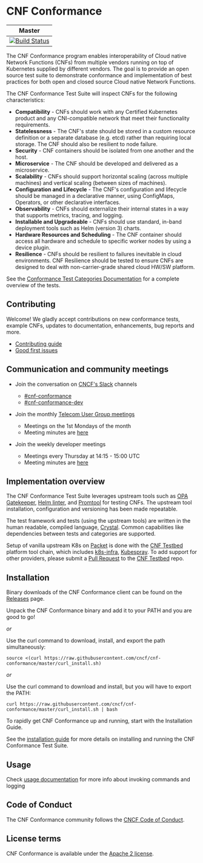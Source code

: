 # CNF Conformance
| Master |
|---|
|[![Build Status](https://www.travis-ci.org/cncf/cnf-conformance.svg?branch=master)](https://www.travis-ci.org/cncf/cnf-conformance)|

The CNF Conformance program enables interoperability of Cloud native Network Functions (CNFs) from multiple vendors running on top of Kubernetes supplied by different vendors. The goal is to provide an open source test suite to demonstrate conformance and implementation of best practices for both open and closed source Cloud native Network Functions. 

The CNF Conformance Test Suite will inspect CNFs for the following characteristics: 
- **Compatibility** - CNFs should work with any Certified Kubernetes product and any CNI-compatible network that meet their functionality requirements.
- **Statelessness** - The CNF's state should be stored in a custom resource definition or a separate database (e.g. etcd) rather than requiring local storage. The CNF should also be resilient to node failure.
- **Security** - CNF containers should be isolated from one another and the host.
- **Microservice** - The CNF should be developed and delivered as a microservice.
- **Scalability** - CNFs should support horizontal scaling (across multiple machines) and vertical scaling (between sizes of machines).
- **Configuration and Lifecycle** - The CNF's configuration and lifecycle should be managed in a declarative manner, using ConfigMaps, Operators, or other declarative interfaces.  
- **Observability** - CNFs should externalize their internal states in a way that supports metrics, tracing, and logging.
- **Installable and Upgradeable** - CNFs should use standard, in-band deployment tools such as Helm (version 3) charts.
- **Hardware Resources and Scheduling** - The CNF container should access all hardware and schedule to specific worker nodes by using a device plugin.
- **Resilience** - CNFs should be resilient to failures inevitable in cloud environments. CNF Resilience should be tested to ensure CNFs are designed to deal with non-carrier-grade shared cloud HW/SW platform.

See the [Conformance Test Categories Documentation](https://github.com/cncf/cnf-conformance/blob/master/TEST-CATEGORIES.md) for a complete overview of the tests.

## Contributing

Welcome! We gladly accept contributions on new conformance tests, example CNFs, updates to documentation, enhancements, bug reports and more.
- [Contributing guide](https://github.com/cncf/cnf-conformance/blob/master/CONTRIBUTING.md)
- [Good first issues](https://github.com/cncf/cnf-conformance/issues?q=is%3Aissue+is%3Aopen+label%3A%22good+first+issue%22)

## Communication and community meetings

- Join the conversation on [CNCF's Slack](https://slack.cncf.io/) channels
    - [#cnf-conformance](https://cloud-native.slack.com/archives/CV69TQW7Q)  
    - [#cnf-conformance-dev](https://cloud-native.slack.com/archives/C014TNCEX8R)
    
- Join the monthly [Telecom User Group meetings](https://github.com/cncf/telecom-user-group#meeting-time) 
    - Meetings on the 1st Mondays of the month 
    - Meeting minutes are [here](https://docs.google.com/document/d/1yhtI7aiwpdAiRBKyUX6mOJDHAbjOog2mI4Ur2k27D7s/edit) 
    
- Join the weekly developer meetings 
    - Meetings every Thursday at 14:15 - 15:00 UTC
    - Meeting minutes are [here](https://docs.google.com/document/d/1IbrgjqIkOCvrrSG0DRE6X62UUZpBq-818Mn8q0nkkd0/edit)

## Implementation overview

The CNF Conformance Test Suite leverages upstream tools such as [OPA Gatekeeper](https://github.com/open-policy-agent/gatekeeper), [Helm linter](https://github.com/helm/chart-testing), and [Promtool](https://prometheus.io/docs/prometheus/latest/configuration/unit_testing_rules/) for testing CNFs. The upstream tool installation, configuration and versioning has been made repeatable.

The test framework and tests (using the upstream tools) are written in the human readable, compiled language, [Crystal](https://crystal-lang.org/). Common capabilities like dependencies between tests and categories are supported.

Setup of vanilla upstream K8s on [Packet](https://www.packet.com/) is done with the [CNF Testbed](https://github.com/cncf/cnf-testbed/) platform tool chain, which includes [k8s-infra](https://github.com/crosscloudci/k8s-infra), [Kubespray](https://kubespray.io/). To add support for other providers, please submit a [Pull Request](https://github.com/cncf/cnf-testbed/pulls) to the [CNF Testbed](https://github.com/cncf/cnf-testbed/) repo.


## Installation

Binary downloads of the CNF Conformance client can be found on the [Releases](https://github.com/cncf/cnf-conformance/releases) page.

Unpack the CNF Conformance binary and add it to your PATH and you are good to go!

*or*


Use the curl command to download, install, and export the path simultaneously:
```
source <(curl https://raw.githubusercontent.com/cncf/cnf-conformance/master/curl_install.sh)
```
*or*

Use the curl command to download and install, but you will have to export the PATH:
```
curl https://raw.githubusercontent.com/cncf/cnf-conformance/master/curl_install.sh | bash

```

To rapidly get CNF Conformance up and running, start with the Installation Guide.

See the [installation guide](https://github.com/cncf/cnf-conformance/blob/master/INSTALL.md) for more details on installing and running the CNF Conformance Test Suite. 

## Usage

Check [usage documentation](https://github.com/cncf/cnf-conformance/blob/master/USAGE.md) for more info about invoking commands and logging

## Code of Conduct

The CNF Conformance community follows the [CNCF Code of Conduct](https://github.com/cncf/foundation/blob/master/code-of-conduct.md).

## License terms

CNF Conformance is available under the [Apache 2 license](https://github.com/cncf/cnf-conformance/blob/master/LICENSE).

